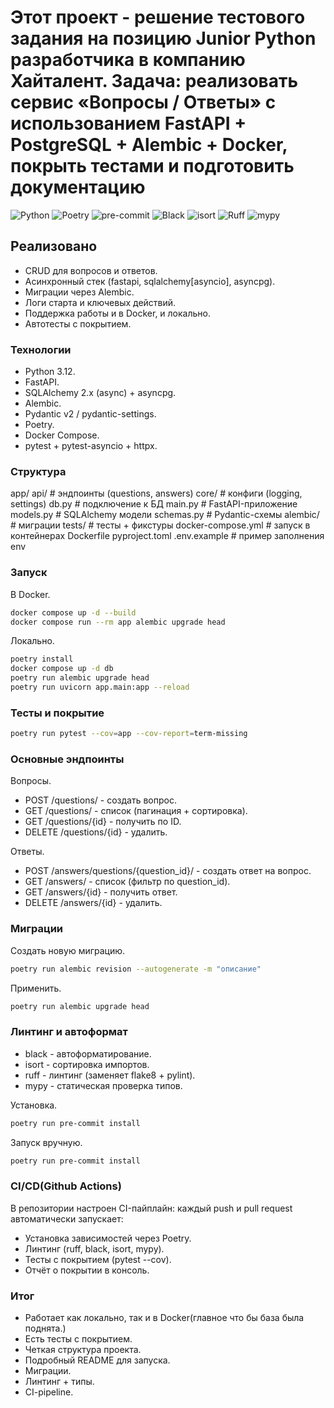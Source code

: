 # Этот проект - решение тестового задания на позицию Junior Python разработчика в компанию Хайталент. Задача: реализовать сервис «Вопросы / Ответы» с использованием FastAPI + PostgreSQL + Alembic + Docker, покрыть тестами и подготовить документацию

![Python](https://img.shields.io/badge/python-3.12-blue.svg)
![Poetry](https://img.shields.io/badge/poetry-1.x-60A5FA.svg)
![pre-commit](https://img.shields.io/badge/pre--commit-enabled-brightgreen?logo=pre-commit&logoColor=white)
![Black](https://img.shields.io/badge/code%20style-black-000000.svg)
![isort](https://img.shields.io/badge/imports-isort-ef8336.svg)
![Ruff](https://img.shields.io/badge/linter-ruff-ff2b2b.svg)
![mypy](https://img.shields.io/badge/types-mypy-2A6DB3.svg)

## Реализовано

- CRUD для вопросов и ответов.
- Асинхронный стек (fastapi, sqlalchemy[asyncio], asyncpg).
- Миграции через Alembic.
- Логи старта и ключевых действий.
- Поддержка работы и в Docker, и локально.
- Автотесты с покрытием.

### Технологии

- Python 3.12.
- FastAPI.
- SQLAlchemy 2.x (async) + asyncpg.
- Alembic.
- Pydantic v2 / pydantic-settings.
- Poetry.
- Docker Compose.
- pytest + pytest-asyncio + httpx.

### Структура

app/
  api/              # эндпоинты (questions, answers)
  core/             # конфиги (logging, settings)
  db.py             # подключение к БД
  main.py           # FastAPI-приложение
  models.py         # SQLAlchemy модели
  schemas.py        # Pydantic-схемы
alembic/            # миграции
tests/              # тесты + фикстуры
docker-compose.yml  # запуск в контейнерах
Dockerfile
pyproject.toml
.env.example        # пример заполнения env

### Запуск

В Docker.

``` bash
docker compose up -d --build
docker compose run --rm app alembic upgrade head
```

Локально.

``` bash
poetry install
docker compose up -d db
poetry run alembic upgrade head
poetry run uvicorn app.main:app --reload
```

### Тесты и покрытие

``` bash
poetry run pytest --cov=app --cov-report=term-missing
```

### Основные эндпоинты

Вопросы.

- POST /questions/ - создать вопрос.
- GET /questions/ - список (пагинация + сортировка).
- GET /questions/{id} - получить по ID.
- DELETE /questions/{id} - удалить.

Ответы.

- POST /answers/questions/{question_id}/ - создать ответ на вопрос.
- GET /answers/ - список (фильтр по question_id).
- GET /answers/{id} - получить ответ.
- DELETE /answers/{id} - удалить.

### Миграции

Создать новую миграцию.

``` bash
poetry run alembic revision --autogenerate -m "описание"
```

Применить.

```bash
poetry run alembic upgrade head
```

### Линтинг и автоформат

- black - автоформатирование.
- isort - сортировка импортов.
- ruff - линтинг (заменяет flake8 + pylint).
- mypy - статическая проверка типов.

Установка.

```bash
poetry run pre-commit install
```

Запуск вручную.

```bash
poetry run pre-commit install
```

### CI/CD(Github Actions)

В репозитории настроен CI-пайплайн:
каждый push и pull request автоматически запускает:

- Установка зависимостей через Poetry.
- Линтинг (ruff, black, isort, mypy).
- Тесты с покрытием (pytest --cov).
- Отчёт о покрытии в консоль.

### Итог

- Работает как локально, так и в Docker(главное что бы база была поднята.)
- Есть тесты с покрытием.
- Четкая структура проекта.
- Подробный README для запуска.
- Миграции.
- Линтинг + типы.
- CI-pipeline.
